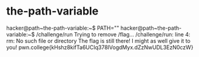 
# the-path-variable
hacker@path~the-path-variable:~$ PATH=""
hacker@path~the-path-variable:~$ /challenge/run
Trying to remove /flag...
/challenge/run: line 4: rm: No such file or directory
The flag is still there! I might as well give it to you!
pwn.college{kHshz8kifTa6UCIq378IVogdMyx.dZzNwUDL3EzN0czW}

